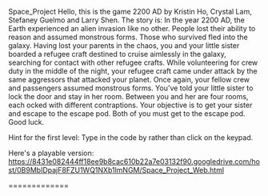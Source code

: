 Space_Project
Hello, this is the game 2200 AD by Kristin Ho, Crystal Lam, Stefaney Guelmo and Larry Shen. 
The story is:
  In the year 2200 AD, the Earth experienced an alien invasion like no other.
		People lost their ability to reason and assumed monstrous forms. Those
		who survived fled into the galaxy.
		Having lost your parents in the chaos, you and your little sister boarded
		a refugee craft destined to cruise aimlessly in the galaxy, searching for
		contact with other refugee crafts. While volunteering for crew duty in the
		middle of the night, your refugee craft came under attack by the same
		aggressors that attacked your planet. Once again, your fellow crew and
		passengers assumed monstrous forms.
		You've told your little sister to lock the door and stay in her room.
		Between you and her are four rooms, each ocked with different contraptions.
		Your objective is to get your sister and escape to the escape pod. Both of
		you must get to the escape pod. Good luck.

Hint for the first level: Type in the code by rather than click on the keypad. 

Here's a playable version:
https://8431e082444ff18ee9b8cac610b22a7e03132f90.googledrive.com/host/0B9MbIDpajF8FZU1WQ1NXb1lmNGM/Space_Project_Web.html

=============
